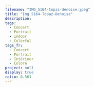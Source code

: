 ```yaml
---
filename: "IMG_5164-topaz-denoise.jpeg"
title: "Img 5164-Topaz-Denoise"
description:
tags:
  - Concert
  - Portrait
  - Indoor
  - Colorful
tags_fr:
  - Concert
  - Portrait
  - Intérieur
  - Coloré
project: null
display: true
ratio: 0.561
---
```


